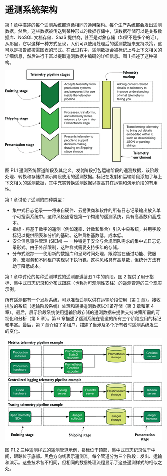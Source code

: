 # 遥测系统架构

第 1 章中描述的每个遥测系统都遵循相同的通用架构。每个生产系统都会发出遥测数据。然后，这些数据被传送到某种形式的数据存储中，该数据存储可以是关系数据库、NoSQL 文档存储、SaaS 提供商，甚至是对象存储（如果不是多个的话）。从那里，它以这样一种方式呈现，人们可以使用处理后的遥测数据来支持决策，这可以是报告或按需图表的形式。在此过程中，遥测数据会被标记上与上下文相关的详细信息，然后进行丰富以提取遥测数据中编码的详细信息。图 1 描述了这种架构。

![](../images/P1-1.png)

图 P1.1 遥测系统管道阶段及其定义。发射阶段打包运输阶段的遥测数据，该阶段处理、转换和存储供演示阶段使用的遥测数据。标记在发射和运输阶段添加了与上下文相关的遥测数据，其中充实转换遥测数据以提高其在运输和演示阶段的有用性。

第 1 章讨论了遥测的四种类型：

- 集中式日志记录——将来自硬件、云提供商和软件的所有日志记录输出放入单个可搜索系统中。这种风格通常是第一个构建的遥测系统，具有高基数和高成本。
- 指标 - 将基于数字的遥测（例如速率、计数和集合）引入中央系统，并用字段标记以提供图表和分析的基础。这种风格基数低，成本低。
- 安全信息事件管理 (SIEM) — 一种特定于安全与合规团队需求的集中式日志记录形式。由于外部限制，这种样式需要支持多年的存储。
- 分布式跟踪——使用新的数据库和呈现时间处理，跟踪旨在通过功能、微服务、宏服务和不同租户实现以下执行链。这种风格具有高基数，但统计方法有助于降低成本。

第 1 章中讨论的每种遥测样式的遥测都遵循图 1 中的阶段。图 2 提供了用于指标、集中式日志记录和分布式跟踪（也称为可观测性支柱）的遥测管道的三个现实示例。

所有遥测都有一个发射系统，可以准备遥测以供在运输阶段使用（第 2 章）。接收排放的系统（运输阶段系统）处理和转换遥测数据以准备存储（第 3 章和第 4 章）。最后，展示阶段系统使用运输阶段存储的遥测数据来提供支持决策所需的可视化和分析（第 5 章）。第 6 章描述了遥测系统在管道的所有三个阶段应用的标记和丰富。最后，第 7 章介绍了多租户，描述了当涉及多个所有者时遥测系统发生的变化。

![](../images/P1-2.png)

图 P1.2 三种遥测样式的遥测管道示例，指标位于顶部，集中式日志记录位于中间，跟踪位于底部。黑色方向线表示遥测流。每个管道分为三个阶段：发出、运输和演示。这些技术各不相同，但相同的数据处理流程显示了这些遥测样式的相似之处。